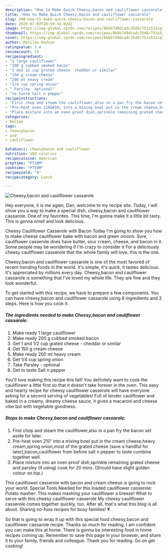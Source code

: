 ```yaml
---
description: "How to Make Quick Cheesy,bacon and cauliflower cassarole"
title: "How to Make Quick Cheesy,bacon and cauliflower cassarole"
slug: 208-how-to-make-quick-cheesy-bacon-and-cauliflower-cassarole
date: 2020-07-03T20:59:34.824Z
image: https://img-global.cpcdn.com/recipes/8bbb7d9dcadc35d6/751x532cq70/cheesybacon-and-cauliflower-cassarole-recipe-main-photo.jpg
thumbnail: https://img-global.cpcdn.com/recipes/8bbb7d9dcadc35d6/751x532cq70/cheesybacon-and-cauliflower-cassarole-recipe-main-photo.jpg
cover: https://img-global.cpcdn.com/recipes/8bbb7d9dcadc35d6/751x532cq70/cheesybacon-and-cauliflower-cassarole-recipe-main-photo.jpg
author: Matilda Hudson
ratingvalue: 3.4
reviewcount: 15
recipeingredient:
- "1 large cauliflower"
- "200 g cubbed smoked bacon"
- "1 and 12 cup grated cheese  cheddar or similar"
- "150 g cream cheese"
- "200 ml heavy cream"
- "1/4 cup spring onion"
- " Parsley  optional"
- "to taste Salt n pepper"
recipeinstructions:
- "First chop and steam the cauliflower,also in a pan fry the bacon set aside for later."
- "Pre-heat oven 210&#39; into a mixing bowl put in the cream cheese,heavy cream,spring onion,most of the grated cheese (save a handful for later),bacon,cauliflower from before salt n pepper to taste combine together well."
- "Place mixture into an oven proof dish,sprinkle remaining grated cheese and parsley (if using) cook for 20 mins. (Should have slight golden colour on top.)"
categories:
- Recipe
tags:
- cheesybacon
- and
- cauliflower

katakunci: cheesybacon and cauliflower 
nutrition: 169 calories
recipecuisine: American
preptime: "PT30M"
cooktime: "PT59M"
recipeyield: "4"
recipecategory: Lunch

---
```



![Cheesy,bacon and cauliflower cassarole](https://img-global.cpcdn.com/recipes/8bbb7d9dcadc35d6/751x532cq70/cheesybacon-and-cauliflower-cassarole-recipe-main-photo.jpg)

Hey everyone, it is me again, Dan, welcome to my recipe site. Today, I will show you a way to make a special dish, cheesy,bacon and cauliflower cassarole. One of my favorites. This time, I'm gonna make it a little bit tasty. This is gonna smell and look delicious.

Cheesy Cauliflower Casserole with Bacon Today I&#39;m going to show you how to make cheese cauliflower bake with bacon and green onions. Sure, cauliflower casserole does have butter, sour cream, cheese, and bacon in it. Some people may be wondering if I&#39;m crazy to consider it For a deliciously cheesy cauliflower casserole that the whole family will love, this is the one.

Cheesy,bacon and cauliflower cassarole is one of the most favored of recent trending foods in the world. It's simple, it's quick, it tastes delicious. It's appreciated by millions every day. Cheesy,bacon and cauliflower cassarole is something that I've loved my whole life. They are fine and they look wonderful.


To get started with this recipe, we have to prepare a few components. You can have cheesy,bacon and cauliflower cassarole using 8 ingredients and 3 steps. Here is how you cook it.

<!--inarticleads1-->

##### The ingredients needed to make Cheesy,bacon and cauliflower cassarole:

1. Make ready 1 large cauliflower
1. Make ready 200 g cubbed smoked bacon
1. Get 1 and 1/2 cup grated cheese - cheddar or similar
1. Get 150 g cream cheese
1. Make ready 200 ml heavy cream
1. Get 1/4 cup spring onion
1. Take  Parsley - optional
1. Get to taste Salt n pepper


You&#39;ll love making this recipe this fall! You definitely want to cook the cauliflower a little first so that it doesn&#39;t take forever in the oven. This easy and hearty recipe for cheesy cauliflower casserole will have everyone asking for a second serving of vegetables! Full of tender cauliflower and baked in a creamy, dreamy cheese sauce, it gives a macaroni and cheese vibe but with vegetable goodness. 

<!--inarticleads2-->

##### Steps to make Cheesy,bacon and cauliflower cassarole:

1. First chop and steam the cauliflower,also in a pan fry the bacon set aside for later.
1. Pre-heat oven 210&#39; into a mixing bowl put in the cream cheese,heavy cream,spring onion,most of the grated cheese (save a handful for later),bacon,cauliflower from before salt n pepper to taste combine together well.
1. Place mixture into an oven proof dish,sprinkle remaining grated cheese and parsley (if using) cook for 20 mins. (Should have slight golden colour on top.)


This cauliflower casserole with bacon and cream cheese is going to rock your world. Special Tools Needed for this loaded cauliflower casserole: Potato masher: This makes mashing your cauliflower a breeze! What to serve with this cheesy cauliflower casserole My cheesy cauliflower casserole comes together quickly, too. After all, that&#39;s what this blog is all about. Sharing no-fuss recipes for busy families! 💗. 

So that is going to wrap it up with this special food cheesy,bacon and cauliflower cassarole recipe. Thanks so much for reading. I am confident you can make this at home. There is gonna be interesting food in home recipes coming up. Remember to save this page in your browser, and share it to your family, friends and colleague. Thank you for reading. Go on get cooking!
